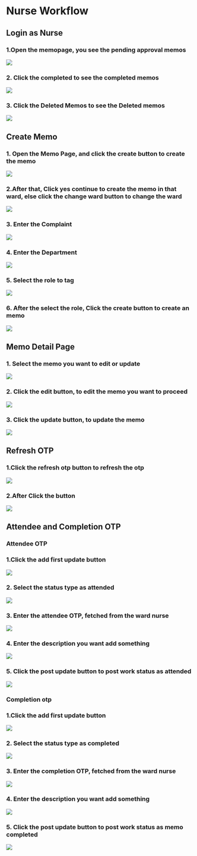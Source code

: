 # Nurse Workflow
## Login as Nurse
### 1.Open the memopage, you see the pending approval memos
![](https://raw.githubusercontent.com/ARUNKUMAR-WEBDEVELOP/photos/refs/heads/main/WhatsApp%20Image%202025-07-19%20at%2013.45.41_8fc5eaa2.jpg)

### 2. Click the completed to see the completed memos
![](https://raw.githubusercontent.com/ARUNKUMAR-WEBDEVELOP/photos/refs/heads/main/WhatsApp%20Image%202025-07-19%20at%2013.45.41_9a478f96.jpg)
### 3. Click the Deleted Memos to see the Deleted memos
![](https://raw.githubusercontent.com/ARUNKUMAR-WEBDEVELOP/photos/refs/heads/main/WhatsApp%20Image%202025-07-19%20at%2013.45.40_166efa4b.jpg)


## Create Memo
### 1. Open the Memo Page, and click the create button to create the memo
![](https://raw.githubusercontent.com/ARUNKUMAR-WEBDEVELOP/photos/refs/heads/main/WhatsApp%20Image%202025-07-19%20at%2013.45.41_8fc5eaa2.jpg)
### 2.After that, Click yes continue to create the memo in that ward, else click the change ward button to change the ward

![](https://raw.githubusercontent.com/ARUNKUMAR-WEBDEVELOP/photos/refs/heads/main/WhatsApp%20Image%202025-07-19%20at%2013.16.10_91249c41.jpg)

### 3. Enter the Complaint
![](https://raw.githubusercontent.com/ARUNKUMAR-WEBDEVELOP/photos/refs/heads/main/WhatsApp%20Image%202025-07-19%20at%2013.16.09_eb7666b4.jpg)

### 4. Enter the Department
![](https://raw.githubusercontent.com/ARUNKUMAR-WEBDEVELOP/photos/refs/heads/main/WhatsApp%20Image%202025-07-19%20at%2013.16.09_cfbfb145.jpg)

### 5. Select the role to tag
![](https://raw.githubusercontent.com/ARUNKUMAR-WEBDEVELOP/photos/refs/heads/main/WhatsApp%20Image%202025-07-19%20at%2013.16.09_dde430b0.jpg)

### 6. After the select the role, Click the create button to create an memo
![](https://raw.githubusercontent.com/ARUNKUMAR-WEBDEVELOP/photos/refs/heads/main/WhatsApp%20Image%202025-07-19%20at%2013.16.08_cb30e576.jpg)

## Memo Detail Page
### 1. Select the memo you want to edit or update
![](https://raw.githubusercontent.com/ARUNKUMAR-WEBDEVELOP/photos/refs/heads/main/WhatsApp%20Image%202025-07-19%20at%2013.45.41_8fc5eaa2.jpg)
### 2. Click the edit button, to edit the memo you want to proceed
![](https://raw.githubusercontent.com/ARUNKUMAR-WEBDEVELOP/photos/refs/heads/main/WhatsApp%20Image%202025-07-19%20at%2013.16.07_c43dc5f5.jpg)
### 3. Click the update button, to update the memo
![](https://raw.githubusercontent.com/ARUNKUMAR-WEBDEVELOP/photos/refs/heads/main/WhatsApp%20Image%202025-07-19%20at%2013.16.06_dc94afa4.jpg)

## Refresh OTP
### 1.Click the refresh otp button to refresh the otp
![](https://raw.githubusercontent.com/ARUNKUMAR-WEBDEVELOP/photos/refs/heads/main/WhatsApp%20Image%202025-07-19%20at%2013.16.06_9275e550.jpg)
### 2.After Click the button
![](https://raw.githubusercontent.com/ARUNKUMAR-WEBDEVELOP/photos/refs/heads/main/WhatsApp%20Image%202025-07-19%20at%2013.16.05_ebd49008.jpg)
## Attendee and Completion OTP
### Attendee OTP
### 1.Click the add first update button
![](https://raw.githubusercontent.com/ARUNKUMAR-WEBDEVELOP/photos/refs/heads/main/WhatsApp%20Image%202025-07-19%20at%2013.16.05_f15cc06a.jpg)
### 2. Select the status type as attended
![](https://raw.githubusercontent.com/ARUNKUMAR-WEBDEVELOP/photos/refs/heads/main/WhatsApp%20Image%202025-07-19%20at%2013.16.05_b5197c2f.jpg)

### 3. Enter the attendee OTP, fetched from the ward nurse
![](https://raw.githubusercontent.com/ARUNKUMAR-WEBDEVELOP/photos/refs/heads/main/WhatsApp%20Image%202025-07-19%20at%2013.16.01_bfeed4b5.jpg)
### 4. Enter the description you want add something
![](https://raw.githubusercontent.com/ARUNKUMAR-WEBDEVELOP/photos/refs/heads/main/WhatsApp%20Image%202025-07-19%20at%2013.16.01_63ea3a76.jpg)
### 5. Click the post update button to post work status as attended
![](https://raw.githubusercontent.com/ARUNKUMAR-WEBDEVELOP/photos/refs/heads/main/WhatsApp%20Image%202025-07-19%20at%2013.16.01_63ea3a76.jpg)
### Completion otp
### 1.Click the add first update button
![](https://raw.githubusercontent.com/ARUNKUMAR-WEBDEVELOP/photos/refs/heads/main/WhatsApp%20Image%202025-07-19%20at%2013.16.05_f15cc06a.jpg)
### 2. Select the status type as completed
![](https://raw.githubusercontent.com/ARUNKUMAR-WEBDEVELOP/photos/refs/heads/main/WhatsApp%20Image%202025-07-19%20at%2013.16.05_b5197c2f.jpg)

### 3. Enter the completion OTP, fetched from the ward nurse
![](https://raw.githubusercontent.com/ARUNKUMAR-WEBDEVELOP/photos/refs/heads/main/WhatsApp%20Image%202025-07-19%20at%2013.16.01_bfeed4b5.jpg)
### 4. Enter the description you want add something
![](https://raw.githubusercontent.com/ARUNKUMAR-WEBDEVELOP/photos/refs/heads/main/WhatsApp%20Image%202025-07-19%20at%2013.16.01_63ea3a76.jpg)
### 5. Click the post update button to post work status as memo completed 
![](https://raw.githubusercontent.com/ARUNKUMAR-WEBDEVELOP/photos/refs/heads/main/WhatsApp%20Image%202025-07-19%20at%2013.16.01_63ea3a76.jpg)